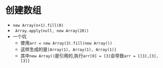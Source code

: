 # 创建数组

- `new Array(n+1).fill(0)`
- ` Array.apply(null, new Array(20))`
- 一个坑
  * 使用`arr = new Array(3).fill(new Array())`
  * 这样生成的是`[Array(1), Array(1), Array(1)]`
  * 其中`new Array()`是引用的,执行`arr[0] = [3]`会导致`arr = [[3],[3],[3]]`